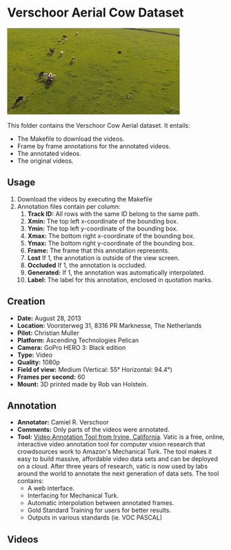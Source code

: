 Verschoor Aerial Cow Dataset
============================


![Verschoor Aerial Cow Dataset](dataset.png "Verschoor Aerial Cow Dataset")

This folder contains the Verschoor Cow Aerial dataset. It entails:
- The Makefile to download the videos.
- Frame by frame annotations for the annotated videos.
- The annotated videos.
- The original videos.


Usage
-----


1. Download the videos by executing the Makefile
2. Annotation files contain per column:
    1.  **Track ID:** All rows with the same ID belong to the same path.
    2.  **Xmin:** The top left x-coordinate of the bounding box.
    3.  **Ymin:** The top left y-coordinate of the bounding box.
    4.  **Xmax:** The bottom right x-coordinate of the bounding box.
    5.  **Ymax:** The bottom right y-coordinate of the bounding box.
    6.  **Frame:** The frame that this annotation represents.
    7.  **Lost** If 1, the annotation is outside of the view screen.
    8.  **Occluded** If 1, the annotation is occluded.
    9.  **Generated:** If 1, the annotation was automatically interpolated.
    10. **Label:** The label for this annotation, enclosed in quotation marks.


Creation
--------


- **Date:** August 28, 2013
- **Location:** Voorsterweg 31, 8316 PR Marknesse, The Netherlands
- **Pilot:** Christian Muller
- **Platform:** Ascending Technologies Pelican
- **Camera:** GoPro HERO 3: Black edition
- **Type:** Video
- **Quality:** 1080p
- **Field of view:** Medium (Vertical: 55° Horizontal: 94.4°)
- **Frames per second:** 60
- **Mount:** 3D printed made by Rob van Holstein.


Annotation
----------


- **Annotator:** Camiel R. Verschoor
- **Comments:** Only parts of the videos were annotated.
- **Tool:** [Video Annotation Tool from Irvine, California](http://web.mit.edu/vondrick/vatic/). Vatic is a free, online, interactive video annotation tool for computer vision research that crowdsources work to Amazon's Mechanical Turk. The tool makes it easy to build massive, affordable video data sets and can be deployed on a cloud. After three years of research, vatic is now used by labs around the world to annotate the next generation of data sets. The tool contains:
    - A web interface.
    - Interfacing for Mechanical Turk.
    - Automatic interpolation between annotated frames.
    - Gold Standard Training for users for better results.
    - Outputs in various standards (ie. VOC PASCAL)


Videos
------
